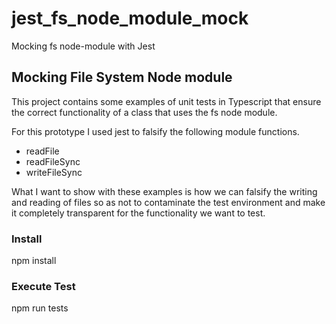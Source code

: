 # jest_fs_node_module_mock
Mocking fs node-module with Jest

## Mocking File System Node module
This project contains some examples of unit tests in Typescript that ensure the correct functionality of a class that uses the fs node module.

For this prototype I used jest to falsify the following module functions.
- readFile
- readFileSync
- writeFileSync

What I want to show with these examples is how we can falsify the writing and reading of files so as not to contaminate the test environment and make it completely transparent for the functionality we want to test.

### Install
npm install

### Execute Test
npm run tests
